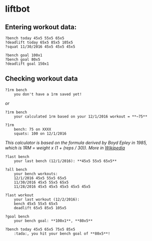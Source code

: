 # liftbot

## Entering workout data:
    ?bench today 45x5 55x5 65x5
    ?deadlift today 65x5 85x5 105x5
    ?squat 11/30/2016 45x5 45x5 45x5

    ?bench goal 100x1
    ?bench goal 80x5
    ?deadlift goal 150x1

## Checking workout data

    ?1rm bench
        you don't have a 1rm saved yet!

*or*

    ?1rm bench
        your calculated 1rm based on your 12/1/2016 workout = **~75**

    ?1rm
        bench: 75 on XXXX
        squats: 100 on 12/1/2016

*This calculator is based on the formula derived by Boyd Epley in 1985, which is 1RM = weight x (1 + (reps / 30)). More in [Wikipedia](https://en.wikipedia.org/wiki/One-repetition_maximum)*

    ?last bench
        your last bench (12/1/2016): **45x5 55x5 65x5**

    ?all bench
        your bench workouts:
        12/1/2016 45x5 55x5 65x5
        11/30/2016 45x5 55x5 65x5
        11/28/2016 45x5 45x5 45x5 45x5 45x5

    ?last workout
        your last workout (12/2/2016):
        bench 45x5 55x5 65x5
        deadlift 65x5 85x5 105x5

    ?goal bench
        your bench goal: **100x1**, **80x5**

    ?bench today 45x5 65x5 75x5 85x5
        :tada:, you hit your bench goal of **80x5**!